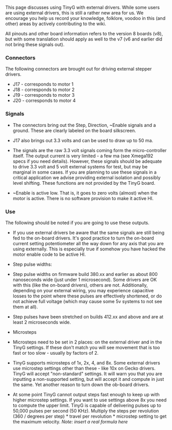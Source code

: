 This page discusses using TinyG with external drivers. While some users are using external drivers, this is still a rather new area for us. We encourage you help us record your knowledge, folklore, voodoo in this (and other) areas by actively contributing to the wiki.

All pinouts and other board information refers to the version 8 boards (v8), but with some translation should apply as well to the v7 (v6 and earlier did not bring these signals out).

### Connectors
The following connectors are brought out for driving external stepper drivers.

* J17 - corresponds to motor 1
* J18 - corresponds to motor 2
* J19 - corresponds to motor 3
* J20 - corresponds to motor 4

### Signals
* The connectors bring out the Step, Direction, ~Enable signals and a ground. These are clearly labeled on the board silkscreen.

* J17 also brings out 3.3 volts and can be used to draw up to 50 ma.

* The signals are the raw 3.3 volt signals coming form the micro-controller itself. The output current is very limited - a few ma (see Xmega192 specs if you need details). However, these signals should be adequate to drive 3.3 volt and 5 volt external systems for test, but may be marginal in some cases. If you are planning to use these signals in a critical application we advise providing external isolation and possibly level shifting. These functions are not provided by the TinyG board.

* ~Enable is active low. That is, it goes to zero volts (almost) when the motor is active. There is no software provision to make it active HI.

### Use
The following should be noted if you are going to use these outputs.

* If you use external drivers be aware that the same signals are still being fed to the on-board drivers. It's good practice to turn the on-board current setting potentiometer all the way down for any axis that you are using externally. This is especially true if somehow you have hacked the motor enable code to be active HI.

* Step pulse widths:
 * Step pulse widths on firmware build 380.xx and earlier as about 800 nanoseconds wide (just under 1 microsecond). Some drivers are OK with this (like the on-board drivers), others are not. Additionally, depending on your external wiring, you may experience capacitive losses to the point where these pulses are effectively shortened, or do not achieve full voltage (which may cause some 5v systems to not see them at all).
 * Step pulses have been stretched on builds 412.xx and above and are at least 2 microseconds wide.

* Microsteps 
 * Microsteps need to be set in 2 places: on the external driver and in the TinyG settings. If these don't match you will see movement that is too fast or too slow - usually by factors of 2. 
 * TinyG supports microsteps of 1x, 2x, 4, and 8x. Some external drivers use microstep settings other than these - like 10x on Gecko drivers. TinyG will accept "non-standard" settings. It will warn you that you are inputting a non-supported setting, but will accept it and compute in just the same. Yet another reason to turn down the ob-board drivers.
 * At some point TinyG cannot output steps fast enough to keep up with higher microstep settings. If you want to use settings above 8x you need to compute the upper limit. TinyG is capable of delivering pulses up to 50,000 pulses per second (50 KHz). Multiply the steps per revolution (360 / degrees per step) * travel per revolution * microstep setting to get the maximum velocity. _Note: insert a real formula here_

